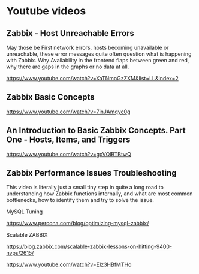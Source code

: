 # Youtube videos

## Zabbix - Host Unreachable Errors

May those be First network errors, hosts becoming unavailable or unreachable, these error messages quite often question what is happening with Zabbix. Why Availability in the frontend flaps between green and red, why there are gaps in the graphs or no data at all.

https://www.youtube.com/watch?v=XaTNmoGzZXM&list=LL&index=2


## Zabbix Basic Concepts

https://www.youtube.com/watch?v=7inJAmqyc0g

## An Introduction to Basic Zabbix Concepts. Part One - Hosts, Items, and Triggers

https://www.youtube.com/watch?v=goVOlBTBtwQ

## Zabbix Performance Issues Troubleshooting

This video is literally just a small tiny step in quite a long road to understanding how Zabbix functions internally, and what are most common bottlenecks, how to identify them and try to solve the issue.

MySQL Tuning

https://www.percona.com/blog/optimizing-mysql-zabbix/

Scalable ZABBIX

https://blog.zabbix.com/scalable-zabbix-lessons-on-hitting-9400-nvps/2615/


https://www.youtube.com/watch?v=EIz3HBfMTHo